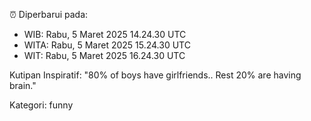 ⏰ Diperbarui pada:
- WIB: Rabu, 5 Maret 2025 14.24.30 UTC
- WITA: Rabu, 5 Maret 2025 15.24.30 UTC
- WIT: Rabu, 5 Maret 2025 16.24.30 UTC

Kutipan Inspiratif:
"80% of boys have girlfriends.. Rest 20% are having brain."


Kategori: funny

